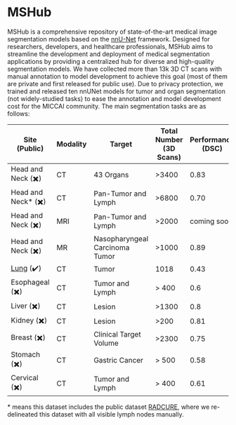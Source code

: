 # MSHub
MSHub is a comprehensive repository of state-of-the-art medical image segmentation models based on the [nnU-Net](https://github.com/MIC-DKFZ/nnUNet) framework. Designed for researchers, developers, and healthcare professionals, MSHub aims to streamline the development and deployment of medical segmentation applications by providing a centralized hub for diverse and high-quality segmentation models. We have collected more than 13k 3D CT scans with manual annotation to model development to achieve this goal (most of them are private and first released for public use). Due to privacy protection, we trained and released ten nnUNet models for tumor and organ segmentation (not widely-studied tasks) to ease the annotation and model development cost for the MICCAI community. The main segmentation tasks are as follows:

| **Site (Public)**        | **Modality** | **Target**       | **Total Number (3D Scans)** | **Performance (DSC)** | **Pre-trained model link** | **Reference** | 
|-----------------|--------------|------------------|-------------------------------|-----------------------|-------------------------------|-----------------------|
|  Head and Neck (✖️)  | CT           | 43 Organs        | >3400                       | 0.83                  |coming soon | coming soon|
|  Head and Neck* (✖️)  | CT           | Pan-Tumor and Lymph  | >6800                        |     0.70       | [nnunetv2](https://drive.google.com/drive/folders/11L-TP2rve55v2BM59wJGR6s81H11FLuL?usp=sharing)|coming soon|
|  Head and Neck (✖️)  | MRI           | Pan-Tumor and Lymph  | >2000                        |     coming soon       | coming soon|coming soon|
|  Head and Neck (✖️)  | MR           | Nasopharyngeal Carcinoma Tumor  | >1000                        |     0.89       | [nnunetv1](https://drive.google.com/file/d/1gweae9uHaCRno1zKw_fhksYr_VDUaWg2/view?usp=drive_link)&[example](https://github.com/Luoxd1996/RobustNPC)|[GreenJournal](https://www.sciencedirect.com/science/article/pii/S016781402300018X)&[RedJournal](https://www.sciencedirect.com/science/article/pii/S0360301624036447)|
|  [Lung](https://www.cancerimagingarchive.net/collection/lidc-idri/) (✔️)  | CT           | Tumor | 1018                       |     0.43       | [nnunetv2](https://drive.google.com/drive/folders/1kTWSqD14M94HK6gf5N_t9wk0OydFz0Nf?usp=sharing)|[TCIA](https://www.cancerimagingarchive.net/collection/lidc-idri/)|
|  Esophageal (✖️)  | CT           | Tumor and Lymph  | > 400                        |     0.6       | [nnunetv2](https://drive.google.com/drive/folders/1f3i1sYpjMoqNLOTa4VXXGCWlKN8pP59n?usp=sharing)|coming soon|
|  Liver (✖️)  | CT           | Lesion  | >1300                        |     0.8       | [nnunetv2](https://drive.google.com/drive/folders/15-vf6HHN37keZTDIr4KSoYd4tkvVpOqM?usp=sharing)|coming soon|
|  Kidney (✖️)  | CT           | Lesion  | >200                        |     0.81       | [nnunetv2](https://drive.google.com/drive/folders/1mgiZr5TTGB2ezrfObQl4qQJa1IgWr79w?usp=sharing)|coming soon|
|  Breast (✖️)  | CT           | Clinical Target Volume  | >2300                        |     0.75       | [nnunetv2](https://drive.google.com/drive/folders/1t5Afz5iLcanRVRUVqCy-hPIdJcMlSlXY?usp=drive_link)|coming soon|
|  Stomach (✖️)  | CT           | Gastric Cancer   | > 500                       |     0.58       | [nnunetv2](https://drive.google.com/drive/folders/1mrrCjC6BZ5bjnNCqd73mUk4ekRZnaTxE?usp=sharing)|coming soon|
|  Cervical (✖️)  | CT           | Tumor and Lymph   | > 400                       |     0.61       | [nnunetv2](https://drive.google.com/drive/folders/1t9go2EpuvWM4DZEfDG8d8n579w7yiPT2?usp=sharing)|coming soon|

\* means this dataset includes the public dataset [RADCURE](https://www.cancerimagingarchive.net/collection/radcure), where we re-delineated this dataset with all visible lymph nodes manually.
